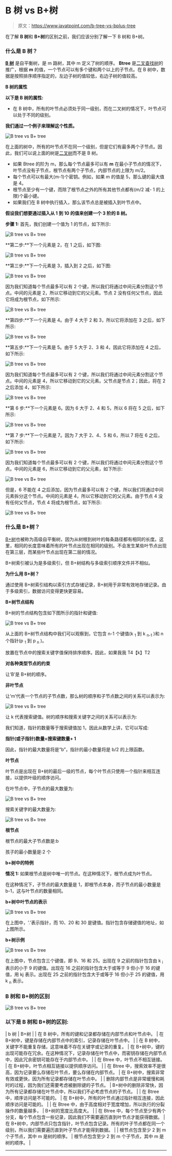# B 树 vs B+树

> 原文：<https://www.javatpoint.com/b-tree-vs-bplus-tree>

在了解 **B 树**和 **B+树**的区别之前，我们应该分别了解一下 B 树和 B+树。

### 什么是 B 树？

**[B 树](https://www.javatpoint.com/b-tree)** 是自平衡树，是 m 路树，其中 m 定义了树的顺序。 **Btree** 是[二叉查找树](https://www.javatpoint.com/binary-search-tree)的推广，根据 **m** 的值，一个节点可以有多个键和两个以上的子节点。在 B 树中，数据是按照排序顺序指定的，左边子树的值较低，右边子树的值较高。

**B 树的属性**

**以下是 B 树的属性:**

*   在 B 树中，所有的叶节点必须处于同一级别，而在二叉树的情况下，叶节点可以处于不同的级别。

**我们通过一个例子来理解这个性质。**

![B tree vs B+ tree](img/070471c1f37cdb20033e372f79ebb155.png)

在上面的树中，所有的叶节点不在同一个级别，但是它们有最多两个子节点。因此，我们可以说上面的树是[二叉树](https://www.javatpoint.com/binary-tree)而不是 B 树。

*   如果 Btree 的阶为 m，那么每个节点最多可以有 **m** 在最小子节点的情况下，叶节点没有子节点，根节点有两个子节点，内部节点的上限为 m/2。
*   每个节点可以有最大(m-1)个密钥。例如，如果 m 的值是 5，那么键的最大值是 4。
*   根节点至少有一个键，而除了根节点之外的所有其他节点都有(m/2 减- 1 的上限)个最小键。
*   如果我们在 B 树中执行插入，那么该节点总是被插入到叶节点中。

**假设我们想要通过插入从 1 到 10 的值来创建一个 3 阶的 B 树。**

**步骤 1:** 首先，我们创建一个值为 1 的节点，如下所示:

![B tree vs B+ tree](img/58c8f1d0d90b8dfa0580719f37f6176f.png)

**第二步:**下一个元素是 2，在 1 之后，如下图:

![B tree vs B+ tree](img/6f0176947712fec61f6c7dfe8296b8be.png)

**第三步:**下一个元素是 3，插入到 2 之后，如下图:

![B tree vs B+ tree](img/98e64d5bb0bf0d556a2b92c5bd57f077.png)

因为我们知道每个节点最多可以有 2 个键，所以我们将通过中间元素分割这个节点。中间的元素是 2，所以它移动到它的父元素。节点 2 没有任何父节点，因此它将成为根节点，如下所示:

![B tree vs B+ tree](img/c94d03b2acb7c5d2887d4b9ce24e6863.png)

**第四步:**下一个元素是 4。由于 4 大于 2 和 3，所以它将添加在 3 之后，如下所示:

![B tree vs B+ tree](img/3c3faa9160f71bc1b164d547bf9797b5.png)

**第五步:**下一个元素是 5。由于 5 大于 2、3 和 4，因此它将添加在 4 之后，如下所示:

![B tree vs B+ tree](img/2e6a0671e2e4ac28cd3c83bdc44dfb3b.png)

因为我们知道每个节点最多可以有 2 个键，所以我们将通过中间元素分割这个节点。中间的元素是 4，所以它移动到它的父元素。父节点是节点 2；因此，将在 2 之后添加 4，如下所示:

![B tree vs B+ tree](img/b23f7af37b226cd14eb9e0534c56639b.png)

**第 6 步:**下一个元素是 6。因为 6 大于 2、4 和 5，所以 6 将在 5 之后，如下所示:

![B tree vs B+ tree](img/17df37cb9dd55fb3d59f862a32fcb682.png)

**第 7 步:**下一个元素是 7。因为 7 大于 2、4、5 和 6，所以 7 将在 6 之后，如下所示:

![B tree vs B+ tree](img/11f6e43204a35b6ae7095e078e7dc952.png)

因为我们知道每个节点最多可以有 2 个键，所以我们将通过中间元素分割这个节点。中间的元素是 6，所以它移动到它的父元素，如下所示:

![B tree vs B+ tree](img/63440067aedbd5e73e9a5b12f8e87257.png)

但是，6 不能在 4 之后添加，因为节点最多可以有 2 个键，所以我们将通过中间元素拆分这个节点。中间的元素是 4，所以它移动到它的父元素。由于节点 4 没有任何父节点，节点 4 将成为根节点，如下所示:

![B tree vs B+ tree](img/615e2cb705f59f39a45bc236ed9c50a3.png)

### 什么是 B+树？

[B+树](https://www.javatpoint.com/b-plus-tree)也被称为高级自平衡树，因为从树根到树叶的每条路径都有相同的长度。这里，相同的长度意味着所有的叶节点出现在相同的级别。不会发生某些叶节点出现在第三层，而某些叶节点出现在第二层的情况。

B+树索引被认为是多级索引，但 B+树结构与多级索引顺序文件并不相似。

**为什么用 B+树？**

通过使用 B+树索引结构以索引方式存储记录，B+树用于非常有效地存储记录。由于多级索引，数据访问变得更快更容易。

**B+树节点结构**

B+树的节点结构包含如下图所示的指针和键值:

![B tree vs B+ tree](img/5c755699efe167f8931448055a0c18fc.png)

从上面的 B+树节点结构中我们可以观察到，它包含 n-1 个键值(k <sub>1</sub> 到 k <sub>n-1</sub> )和 n 个指针(p <sub>1</sub> 到 p <sub>n</sub> )。

放置在节点中的搜索关键字值保持排序顺序。因此，如果我<j then="" k="">我 T4【k】T2</j>

**对各种类型节点的约束**

让‘B’是 B+树的顺序。

**非叶节点**

让‘m’代表一个节点的子节点数，那么树的顺序和子节点数之间的关系可以表示为:

![B tree vs B+ tree](img/04c928287b6f5a8e5063e81f3efcc203.png)

让 k 代表搜索键值。树的顺序和搜索关键字之间的关系可以表示为:

我们知道，指针的数量等于搜索键值加 1，因此从数学上讲，它可以写成:

**指针(或子指针)数量=搜索键数量+ 1**

因此，指针的最大数量将是“b”，指针的最小数量将是 b/2 的上限函数。

**叶节点**

叶节点是出现在 B+树的最后一级的节点，每个叶节点只使用一个指针来相互连接，以提供叶级的顺序访问。

在叶节点中，子节点的最大数量为:

![B tree vs B+ tree](img/659335b5bfb7dba852765916e44de028.png)

搜索关键字的最大数量为:

![B tree vs B+ tree](img/2065fded2beb32bce6c4eb938820c205.png)

**根节点**

根节点的最大子节点数是:b

孩子的最小数量是:2 个

**b+树中的特例**

**情况 1:** 如果根节点是树中唯一的节点。在这种情况下，根节点成为叶节点。

在这种情况下，子节点的最大数量是 1，即根节点本身，而子节点的最小数量是 b-1，这与叶节点的数量相同。

**b+树中叶节点的表示**

![B tree vs B+ tree](img/f8f581e3cde04aaeaf1efd3136a8c33b.png)

在上图中，'.'表示指针，而 10、20 和 30 是键值。指针包含存储键值的地址，如上图所示。

**b+树示例**

![B tree vs B+ tree](img/b7d0d6143a990558ac14da267b985551.png)

在上图中，节点包含三个键值，即 9、16 和 25。出现在 9 之前的指针包含由 k <sub>i</sub> 表示的小于 9 的键值。出现在 16 之前的指针包含大于或等于 9 但小于 16 的键值，用 kj 表示。出现在 25 之前的指针包含大于或等于 16 但小于 25 的键值，用 k <sub>n</sub> 表示。

### B 树和 B+树的区别

![B tree vs B+ tree](img/fe8f85b26fdd93b014067f40a6366af1.png)

### 以下是 B 树和 B+树的区别:

| b 树 | B+树 |
| 在 B 树中，所有的键和记录都存储在内部节点和叶节点中。 | 在 B+树中，键是存储在内部节点中的索引，记录存储在叶节点中。 |
| 在 B 树中，关键字不能重复存储，这意味着不存在关键字或记录的重复。 | 在 B+树中，键的出现可能存在冗余。在这种情况下，记录存储在叶节点中，而密钥存储在内部节点中，因此冗余密钥可能存在于内部节点中。 |
| 在 Btree 中，叶节点不相互链接。 | 在 B+树中，叶节点相互链接以提供顺序访问。 |
| 在 Btree 中，搜索效率不是很高，因为记录要么存储在叶节点，要么存储在内部节点。 | 在 B+树中，搜索非常有效或更快，因为所有记录都存储在叶节点中。 |
| 删除内部节点是非常缓慢和耗时的过程，因为我们还需要考虑被删除键的子节点。 | B+树中的删除非常快，因为所有记录都存储在叶节点中，所以我们不必考虑节点的子节点。 |
| 在 Btree 中，顺序访问是不可能的。 | 在 B+树中，所有的叶节点通过指针相互连接，因此顺序访问是可能的。 |
| 在 Btree 中，由于高度相对于宽度增加，所以执行的分裂操作的数量越多， | B+树的宽度比高度大。 |
| 在 Btree 中，每个节点至少有两个分支，每个节点包含一些记录，因此我们不需要遍历直到叶节点才能获得数据。 | 在 B+树中，内部节点只包含指针，叶节点包含记录。所有的叶子节点都在同一个级别，所以我们需要遍历直到叶子节点才能得到数据。 |
| 根节点包含至少 2 到 m 个子节点，其中 m 是树的顺序。 | 根节点包含至少 2 到 m 个子节点，其中 m 是树的顺序。 |

* * *